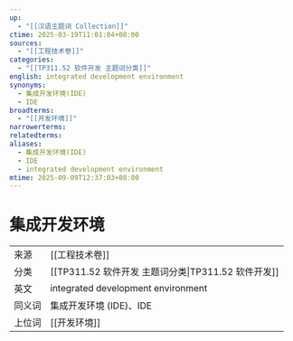 ```yaml
---
up:
  - "[[汉语主题词 Collection]]"
ctime: 2025-03-19T11:01:04+08:00
sources:
  - "[[工程技术卷]]"
categories:
  - "[[TP311.52 软件开发 主题词分类]]"
english: integrated development environment
synonyms:
  - 集成开发环境(IDE)
  - IDE
broadterms:
  - "[[开发环境]]"
narrowerterms:
relatedterms:
aliases:
  - 集成开发环境(IDE)
  - IDE
  - integrated development environment
mtime: 2025-09-09T12:37:03+08:00
---
```


# 集成开发环境

| | |
| --- | --- |
| 来源 | [[工程技术卷]] |
| 分类 | [[TP311.52 软件开发 主题词分类\|TP311.52 软件开发]] |
| 英文 | integrated development environment |
| 同义词 | 集成开发环境 (IDE)、IDE |
| 上位词 | [[开发环境]] |
